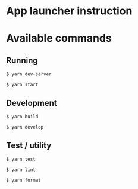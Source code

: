 # App launcher instruction

# Available commands

## Running

`$ yarn dev-server`

`$ yarn start`

## Development

`$ yarn build`

`$ yarn develop`

## Test / utility

`$ yarn test`

`$ yarn lint`

`$ yarn format`
